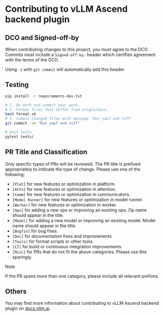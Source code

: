 # Contributing to vLLM Ascend backend plugin

## DCO and Signed-off-by

When contributing changes to this project, you must agree to the DCO. Commits must include a `Signed-off-by:` header which certifies agreement with the terms of the DCO.

Using `-s` with `git commit` will automatically add this header.

## Testing

```bash
pip install -r requirements-dev.txt

# 1. Do work and commit your work.
# 2. Format files that differ from origin/main.
bash format.sh
# 3. Commit changed files with message 'Run yapf and ruff'
git commit -sm "Run yapf and ruff"

# Unit tests
pytest tests/
```

## PR Title and Classification

Only specific types of PRs will be reviewed. The PR title is prefixed appropriately to indicate the type of change. Please use one of the following:

- `[Plat]` for new features or optimization in platform.
- `[Attn]` for new features or optimization in attention.
- `[Comm]` for new features or optimization in communicators.
- `[Model Runner]` for new features or optimization in model runner.
- `[Worker]` for new features or optimization in worker.
- `[Ops]` for adding a new ops or improving an existing ops. Op name should appear in the title.
- `[Model]` for adding a new model or improving an existing model. Model name should appear in the title.
- `[Bugfix]` for bug fixes.
- `[Doc]` for documentation fixes and improvements.
- `[Tools]` for format scripts or other tools.
- `[CI]` for build or continuous integration improvements.
- `[Misc]` for PRs that do not fit the above categories. Please use this sparingly.

> [!NOTE]
> If the PR spans more than one category, please include all relevant prefixes.

## Others

You may find more information about contributing to vLLM Ascend backend plugin on [<u>docs.vllm.ai</u>](https://docs.vllm.ai/en/latest/contributing/overview.html).
